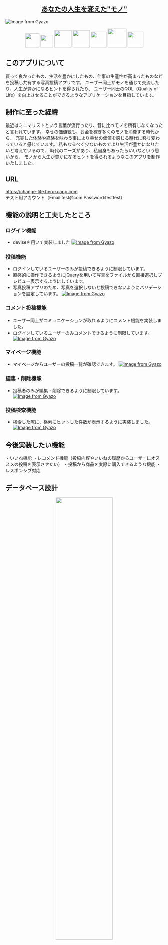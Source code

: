 <h2 align="center"><a href="https://change-life.herokuapp.com/">あなたの人生を変えた"モノ"</a></h2>

![Image from Gyazo](https://user-images.githubusercontent.com/57389471/73822346-381d4700-4839-11ea-9ac7-8a90e0a88d5b.gif)

<p align="center">
  <a href="https://www.ruby-lang.org/ja/"><img src="https://user-images.githubusercontent.com/57389471/73752345-276ec180-47a4-11ea-8fe1-caf19e125eeb.png" height="45px;" /></a>
  <a href="https://rubyonrails.org/"><img src="https://user-images.githubusercontent.com/57389471/73752059-9697e600-47a3-11ea-89c1-47465384c4fb.png" height="40px;" /></a>
  <a href="http://haml.info/"><img src="https://user-images.githubusercontent.com/57389471/73752833-fba00b80-47a4-11ea-96d7-54c5e6808403.png" height="55px;" /></a>
  <a href="https://sass-lang.com/"><img src="https://user-images.githubusercontent.com/57389471/73752910-1a060700-47a5-11ea-90e4-0c95d7e3e4ed.png" height="55px;" /></a>
  <a href="https://jquery.com/"><img src="https://user-images.githubusercontent.com/57389471/73754740-38213680-47a8-11ea-8dc7-9a7dfa30c992.png" height="50px;" /></a>
  <a href="https://www.mysql.com/jp/"><img src="https://user-images.githubusercontent.com/57389471/73753087-6e10eb80-47a5-11ea-8a91-47f816398fcb.png" height="60px;" /></a>
  <a href="https://jp.heroku.com/home"><img src="https://user-images.githubusercontent.com/57389471/73817254-d4d9e780-482d-11ea-9a93-0ac206dabfe9.png" height="50px;" /></a>
</p>

## このアプリについて
買って良かったもの、生活を豊かにしたもの、仕事の生産性が高まったものなどを投稿し共有する写真投稿アプリです。
ユーザー同士がモノを通じて交流したり、人生が豊かになるヒントを得られたり、
ユーザー同士のQOL（Quality of Life）を向上させることができるようなアプリケーションを目指しています。

## 制作に至った経緯
最近はミニマリストという言葉が流行ったり、昔に比べモノを所有しなくなったと言われています。
幸せの価値観も、お金を稼ぎ多くのモノを消費する時代から、
充実した体験や経験を味わう事により幸せの価値を感じる時代に移り変わっていると感じています。
私もなるべく少ないものでより生活が豊かになりたいと考えているので、
時代のニーズがあり、私自身もあったらいいなという思いから、
モノから人生が豊かになるヒントを得られるようなこのアプリを制作いたしました。

## URL
https://change-life.herokuapp.com<br>
テスト用アカウント（Email:test@com  Password:testtest）

## 機能の説明と工夫したところ
### ログイン機能
- deviseを用いて実装しました
[![Image from Gyazo](https://i.gyazo.com/7e7f690d8310f7a9b9679443f2bb0786.png)](https://gyazo.com/7e7f690d8310f7a9b9679443f2bb0786)
### 投稿機能
- ログインしているユーザーのみが投稿できるように制限しています。
- 直感的に操作できるようにjQueryを用いて写真をファイルから直接選択しプレビュー表示するようにしています。
- 写真投稿アプリのため、写真を選択しないと投稿できないようにバリデーションを設定しています。
[![Image from Gyazo](https://i.gyazo.com/790589ea76ccf6981ccd377c2d9a5d71.jpg)](https://gyazo.com/790589ea76ccf6981ccd377c2d9a5d71)
### コメント投稿機能
- ユーザー同士がコミュニケーションが取れるようにコメント機能を実装しました。
- ログインしているユーザーのみコメントできるように制限しています。
[![Image from Gyazo](https://i.gyazo.com/473de173e235133fb9a3cc36c2c67ec7.jpg)](https://gyazo.com/473de173e235133fb9a3cc36c2c67ec7)
### マイページ機能
- マイページからユーザーの投稿一覧が確認できます。
[![Image from Gyazo](https://i.gyazo.com/868b738d857aba1d1fb496989be98a86.jpg)](https://gyazo.com/868b738d857aba1d1fb496989be98a86)
### 編集・削除機能
- 投稿者のみが編集・削除できるように制限しています。
[![Image from Gyazo](https://i.gyazo.com/2f8926aac90026ec82127108238c0f20.png)](https://gyazo.com/2f8926aac90026ec82127108238c0f20)
### 投稿検索機能
- 検索した際に、検索にヒットした件数が表示するように実装しました。
[![Image from Gyazo](https://i.gyazo.com/e62fe4b7115528cf7d0220f0bbc95f49.jpg)](https://gyazo.com/e62fe4b7115528cf7d0220f0bbc95f49)

## 今後実装したい機能
・いいね機能
・レコメンド機能（投稿内容やいいねの履歴からユーザーにオススメの投稿を表示させたい）
・投稿から商品を実際に購入できるような機能
・レスポンシブ対応

## データベース設計
<p align="center">
  <img src="https://user-images.githubusercontent.com/57389471/73816710-a7406e80-482c-11ea-8de9-ec639c265f7c.png" width=60%>
</p>

## usersテーブル
|Column|Type|Options|
|------|----|-------|
|nickname|string|null: false|
|email|string|null: false|
|password|string|null: false|
### Association
- has_many :posts
- has_many :comments

## postsテーブル
|Column|Type|Options|
|------|----|-------|
|title|string|null: false|
|image|text|null: false|
|text|text||
|user_id|integer|null: false, foreign_key: true|
### Association
- belongs_to :user
- has_many   :comments

## commentsテーブル
|Column|Type|Options|
|------|----|-------|
|text|text|null: false|
|post_id|integer|null: false, foreign_key: true|
|user_id|integer|null: false, foreign_key: true|
### Association
- belongs_to :user
- belongs_to :post
